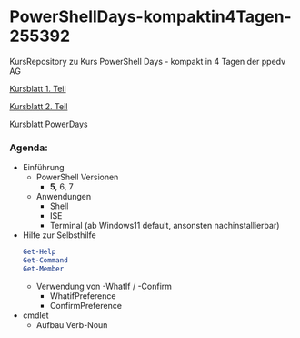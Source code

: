 # PowerShellDays-kompaktin4Tagen-255392
KursRepository zu Kurs PowerShell Days - kompakt in 4 Tagen der ppedv AG

[Kursblatt 1. Teil](https://ppedv.de/schulung/kurse/PowershellAdministrationWindowslWMIActiveDirectoryIIS7cmdletspipelinesPs1Skripte?affid=PNXYL)

[Kursblatt 2. Teil](https://ppedv.de/schulung/kurse/PowerShellCorecmdletScriptlernenFortgeschrittenWorkflowProgrammierungSeminarTraining?affid=PNXYL )

[Kursblatt PowerDays](https://ppedv.de/schulung/kurse/WindowsPowerShellCorecmdletScriptWMIlernenFortgeschrittenWorkflowProgrammierungSeminarTraining?affid=PNXYL )

### Agenda:
- Einführung
    - PowerShell Versionen
        - **5**, 6, 7
    - Anwendungen
        - Shell
        - ISE
        - Terminal (ab Windows11 default, ansonsten nachinstallierbar)
- Hilfe zur Selbsthilfe
  ```powershell 
  Get-Help
  Get-Command
  Get-Member
  ```
  - Verwendung von -WhatIf / -Confirm
    - WhatifPreference
    - ConfirmPreference
- cmdlet
    - Aufbau Verb-Noun
